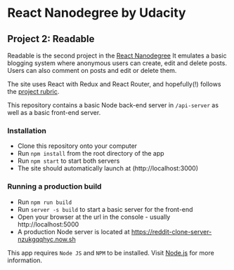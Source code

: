 # React Nanodegree by Udacity
## Project 2: Readable

Readable is the second project in the [React Nanodegree](https://www.udacity.com/course/react-nanodegree--nd019)
It emulates a basic blogging system where anonymous users can create, edit and delete posts.
Users can also comment on posts and edit or delete them.

The site uses React with Redux and React Router, and hopefully(!) follows the [project rubric](https://review.udacity.com/#!/rubrics/1017/view).

This repository contains a basic Node back-end server in `/api-server` as well as a basic front-end server.

### Installation
- Clone this repository onto your computer
- Run `npm install` from the root directory of the app
- Run `npm start` to start both servers
- The site should automatically launch at (http://localhost:3000)


### Running a production build
- Run `npm run build`
- Run `server -s build` to start a basic server for the front-end
- Open your browser at the url in the console - usually  http://localhost:5000
- A production Node server is located at https://reddit-clone-server-nzukgqqhyc.now.sh



This app requires `Node JS` and `NPM` to be installed. Visit [Node.js](https://nodejs.org/) for more information.
